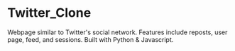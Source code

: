 # Twitter_Clone
Webpage similar to Twitter's social network. Features include reposts, user page, feed, and sessions. Built with Python & Javascript.
